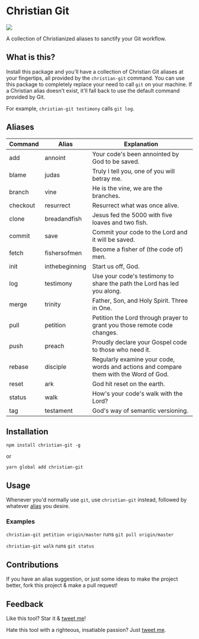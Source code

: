 # Christian Git

[![](https://api.codeclimate.com/v1/badges/410bbdeecc970066ba71/maintainability)](https://codeclimate.com/github/alexmacarthur/christian-git/maintainability)

A collection of Christianized aliases to sanctify your Git workflow.

## What is this?

Install this package and you'll have a collection of Christian Git aliases at your fingertips, all provided by the `christian-git` command. You can use this package to completely replace your need to call `git` on your machine. If a Christian alias doesn't exist, it'll fall back to use the default command provided by Git.

For example, `christian-git testimony` calls `git log`.

## Aliases

| Command         | Alias       | Explanation
| ------------- |---------------|--------
| add           | annoint      | Your code's been annointed by God to be saved.
| blame | judas | Truly I tell you, one of you will betray me.
| branch | vine | He is the vine, we are the branches.
| checkout | resurrect | Resurrect what was once alive.
| clone | breadandfish | Jesus fed the 5000 with five loaves and two fish.
| commit | save      | Commit your code to the Lord and it will be saved.
| fetch | fishersofmen | Become a fisher of (the code of) men.
| init | inthebeginning | Start us off, God.
| log | testimony | Use your code's testimony to share the path the Lord has led you along.
| merge | trinity | Father, Son, and Holy Spirit. Three in One.
| pull | petition | Petition the Lord through prayer to grant you those remote code changes.
| push | preach | Proudly declare your Gospel code to those who need it.
| rebase | disciple | Regularly examine your code, words and actions and compare them with the Word of God.
| reset | ark | God hit reset on the earth.
| status        | walk | How's your code's walk with the Lord?
| tag | testament | God's way of semantic versioning.

## Installation

`npm install christian-git -g`

or

`yarn global add christian-git`

## Usage

Whenever you'd normally use `git`, use `christian-git` instead, followed by whatever [alias](#aliases) you desire.

### Examples 

`christian-git petition origin/master` runs `git pull origin/master`

`christian-git walk` runs `git status`

## Contributions

If you have an alias suggestion, or just some ideas to make the project better, fork this project & make a pull request! 

## Feedback

Like this tool? Star it & [tweet me](https://www.twitter.com/amacarthur)!

Hate this tool with a righteous, insatiable passion? Just [tweet me](https://www.twitter.com/amacarthur).
